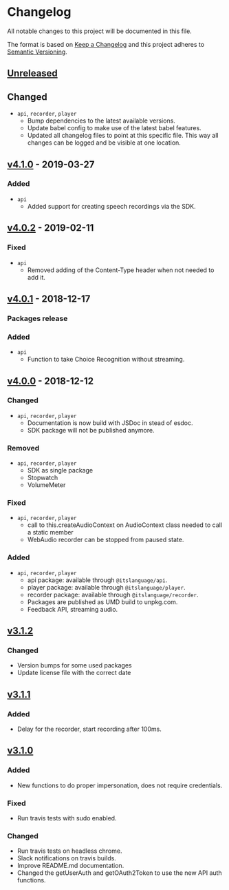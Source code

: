# Changelog

All notable changes to this project will be documented in this file.

The format is based on [Keep a Changelog](http://keepachangelog.com)
and this project adheres to [Semantic Versioning](http://semver.org).

## [Unreleased]

## Changed

- `api`, `recorder`, `player`
  - Bump dependencies to the latest available versions.
  - Update babel config to make use of the latest babel features.
  - Updated all changelog files to point at this specific file. This way all changes can be logged
    and be visible at one location.

## [v4.1.0] - 2019-03-27

### Added

- `api`
  - Added support for creating speech recordings via the SDK.

## [v4.0.2] - 2019-02-11

### Fixed

- `api`
  - Removed adding of the Content-Type header when not needed to add it.

## [v4.0.1] - 2018-12-17

### Packages release

### Added

- `api`
  - Function to take Choice Recognition without streaming.

## [v4.0.0] - 2018-12-12

### Changed

- `api`, `recorder`, `player`
  - Documentation is now build with JSDoc in stead of esdoc.
  - SDK package will not be published anymore.

### Removed

- `api`, `recorder`, `player`
  - SDK as single package
  - Stopwatch
  - VolumeMeter

### Fixed

- `api`, `recorder`, `player`
  - call to this.createAudioContext on AudioContext class needed to call a static member
  - WebAudio recorder can be stopped from paused state.

### Added

- `api`, `recorder`, `player`
  - api package: available through `@itslanguage/api`.
  - player package: available through `@itslanguage/player`.
  - recorder package: available through `@itslanguage/recorder`.
  - Packages are published as UMD build to unpkg.com.
  - Feedback API, streaming audio.

## [v3.1.2]

### Changed

- Version bumps for some used packages
- Update license file with the correct date

## [v3.1.1]

### Added

- Delay for the recorder, start recording after 100ms.

## [v3.1.0]

### Added

- New functions to do proper impersonation, does not require credentials.

### Fixed

- Run travis tests with sudo enabled.

### Changed

- Run travis tests on headless chrome.
- Slack notifications on travis builds.
- Improve README.md documentation.
- Changed the getUserAuth and getOAuth2Token to use the new API auth functions.


[Unreleased]: https://github.com/itslanguage/itslanguage-js/compare/v4.1.0...HEAD
[v4.1.0]: https://github.com/itslanguage/itslanguage-js/compare/v4.0.2...v4.1.0
[v4.0.2]: https://github.com/itslanguage/itslanguage-js/compare/v4.0.1...v4.0.2
[v4.0.1]: https://github.com/itslanguage/itslanguage-js/compare/v4.0.0...v4.0.1
[v4.0.0]: https://github.com/itslanguage/itslanguage-js/compare/v3.1.2...v4.0.0
[v3.1.2]: https://github.com/itslanguage/itslanguage-js/compare/v3.1.1...v3.1.2
[v3.1.1]: https://github.com/itslanguage/itslanguage-js/compare/v3.1.0...v3.1.1
[v3.1.0]: https://github.com/itslanguage/itslanguage-js/compare/v3.0.1...v3.1.0
